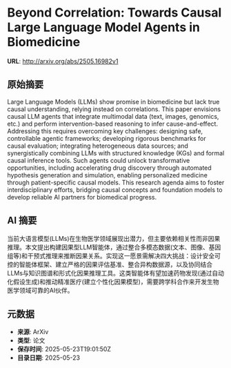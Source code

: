 # Beyond Correlation: Towards Causal Large Language Model Agents in Biomedicine

**URL**: http://arxiv.org/abs/2505.16982v1

## 原始摘要

Large Language Models (LLMs) show promise in biomedicine but lack true causal
understanding, relying instead on correlations. This paper envisions causal LLM
agents that integrate multimodal data (text, images, genomics, etc.) and
perform intervention-based reasoning to infer cause-and-effect. Addressing this
requires overcoming key challenges: designing safe, controllable agentic
frameworks; developing rigorous benchmarks for causal evaluation; integrating
heterogeneous data sources; and synergistically combining LLMs with structured
knowledge (KGs) and formal causal inference tools. Such agents could unlock
transformative opportunities, including accelerating drug discovery through
automated hypothesis generation and simulation, enabling personalized medicine
through patient-specific causal models. This research agenda aims to foster
interdisciplinary efforts, bridging causal concepts and foundation models to
develop reliable AI partners for biomedical progress.


## AI 摘要

当前大语言模型(LLMs)在生物医学领域展现出潜力，但主要依赖相关性而非因果推理。本文提出构建因果型LLM智能体，通过整合多模态数据(文本、图像、基因组等)和干预式推理来推断因果关系。实现这一愿景需解决四大挑战：设计安全可控的智能体框架、建立严格的因果评估基准、整合异构数据源，以及协同结合LLMs与知识图谱和形式化因果推理工具。这类智能体有望加速药物发现(通过自动化假设生成)和推动精准医疗(建立个性化因果模型)，需要跨学科合作来开发生物医学领域可靠的AI伙伴。

## 元数据

- **来源**: ArXiv
- **类型**: 论文
- **保存时间**: 2025-05-23T19:01:50Z
- **目录日期**: 2025-05-23
